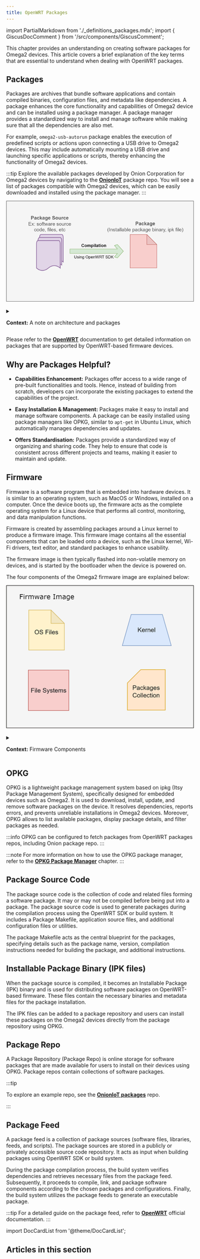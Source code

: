 ```yaml
---
title: OpenWRT Packages
---
```


import PartialMarkdown from './_definitions_packages.mdx';
import { GiscusDocComment } from '/src/components/GiscusComment';

This chapter provides an understanding on creating software packages for Omega2 devices.
This article covers a brief explanation of the key terms that are essential to understand when dealing with OpenWRT packages.

## Packages

Packages are archives that bundle software applications and contain compiled binaries, configuration files, and metadata like dependencies. A package enhances the core functionality and capabilities of Omega2 device and can be installed using a package manager. A package manager provides a standardized way to install and manage software while making sure that all the dependencies are also met. 

For example, `omega2-usb-autorun` package enables the execution of predefined scripts or actions upon connecting a USB drive to Omega2 devices. This may include automatically mounting a USB drive and launching specific applications or scripts, thereby enhancing the functionality of Omega2 devices.

:::tip 
Explore the available packages developed by Onion Corporation for Omega2 devices by navigating to the [**OnionIoT**](http://repo.onioniot.com/omega2/packages/openwrt-22.03.5/onion/) package repo. You will see a list of packages compatible with Omega2 devices, which can be easily downloaded and installed using the package manager.
:::

![packages-diagram](./assets/packages-diagram.png)

<!-- refer .xml file to edit this diagram in draw.io

packages/assets/packages-diagram.xml
 -->

<details>
<summary>

**Context:** A note on architecture and packages

</summary>

Omega2 device is based on the `mipsel_24kc` architecture, and it exclusively supports packages created for this architecture. Following are the components of the `mipsel_24kc.ipk` package architecture:

- **mipsel:** Refers to processor architecture. It stands for 'Microprocessor without Interlocked Pipeline Stages, Little Endian.' The Omega2 features a Little Endian MIPS Processor

- **24kc:** Refers to the CPU type. In this case, it is a **32-bit RISC** (Reduced Instruction Set Computing) core within the MIPS architecture, used for high-performance applications 

- **.ipk Format:** Represents an IPK (Itsy Package) file, a packaging format for software distribution. It is designed for Linux-based systems, especially in embedded devices.

</details>

Please refer to the [**OpenWRT**](https://openwrt.org/packages/start) documentation to get detailed information on packages that are supported by OpenWRT-based firmware devices.

## Why are Packages Helpful?

- **Capabilities Enhancement:** Packages offer access to a wide range of pre-built functionalities and tools. Hence, instead of building from scratch, developers can incorporate the existing packages to extend the capabilities of the project.

- **Easy Installation & Management:** Packages make it easy to install and manage software components. A package can be easily installed using package managers like OPKG, similar to `apt-get` in Ubuntu Linux, which automatically manages dependencies and updates.

- **Offers Standardisation:** Packages provide a standardized way of organizing and sharing code. They help to ensure that code is consistent across different projects and teams, making it easier to maintain and update.

## Firmware

Firmware is a software program that is embedded into hardware devices. It is similar to an operating system, such as MacOS or Windows, installed on a computer. Once the device boots up, the firmware acts as the complete operating system for a Linux device that performs all control, monitoring, and data manipulation functions.

Firmware is created by assembling packages around a Linux kernel to produce a firmware image. This firmware image contains all the essential components that can be loaded onto a device, such as the Linux kernel, Wi-Fi drivers, text editor, and standard packages to enhance usability.

The firmware image is then typically flashed into non-volatile memory on devices, and is started by the bootloader when the device is powered on.

The four components of the Omega2 firmware image are explained below:

![firmware-image-diagram](./assets/firmware-image-diagram.png)

<!-- refer .xml file to edit this diagram in draw.io

packages/assets/firmware-image-diagram.xml
 -->

<details>
<summary>

**Context:** Firmware Components

</summary>

- **OS Files:**
    OS files are part of the software that runs on a computer. They help manage and organize all the computer's resources and act as a bridge between the software and the actual hardware.

- **Kernel:**
    The kernel is a main part of the firmware that acts as a link between user programs and hardware devices. It mainly manages the communication between software applications and hardware like the CPU, disks, and memory.
    
    The Device Tree is a hierarchical data structure that describes the hardware configuration of a system during the Linux boot process. The kernel uses the Device Tree to discover the hardware topology at runtime, allowing it to support a wide range of hardware without hard-coding specific details into the kernel. 

- **File Systems:**
    A file system organizes and manages data on a storage device and defines how files are named, stored, and retrieved from a storage device.

- **Packages Collection:** 
    Packages collection refers to the packages included in the firmware image. When the firmware image is installed on a device, these packages are also installed on the device, which extends the functionality of the firmware and application software.

</details>

## OPKG

OPKG is a lightweight package management system based on ipkg (Itsy Package Management System), specifically designed for embedded devices such as Omega2. It is used to download, install, update, and remove software packages on the device. It resolves dependencies, reports errors, and prevents unreliable installations in Omega2 devices. Moreover, OPKG allows to list available packages, display package details, and filter packages as needed.

:::info
OPKG can be configured to fetch packages from OpenWRT packages repos, including Onion package repo.
:::

:::note
For more information on how to use the OPKG package manager, refer to the [**OPKG Package Manager**](https://documentation.onioniot.com/packages/opkg-package-manager/) chapter.
:::

## Package Source Code

The package source code is the collection of code and related files forming a software package. It may or may not be compiled before being put into a package. The package source code is used to generate packages during the compilation process using the OpenWRT SDK or build system. It includes a Package Makefile, application source files, and additional configuration files or utilities.

The package Makefile acts as the central blueprint for the packages, specifying details such as the package name, version, compilation instructions needed for building the package, and additional instructions.

<!-- :::tip 
For a detailed guide on Package Source Code, refer to [**Package Source Code**](chapter link will be added in another iteration) chapter.
::: -->

## Installable Package Binary (IPK files)

When the package source is compiled, it becomes an Installable Package (IPK) binary and is used for distributing software packages on OpenWRT-based firmware. These files contain the necessary binaries and metadata files for the package installation.

The IPK files can be added to a package repository and users can install these packages on the Omega2 devices directly from the package repository using OPKG.

## Package Repo

A Package Repository (Package Repo) is online storage for software packages that are made available for users to install on their devices using OPKG. Package repos contain collections of software packages.

:::tip

To explore an example repo, see the [**OnionIoT packages**](http://repo.onioniot.com/omega2/packages/openwrt-22.03.5/onion/) repo.

:::

## Package Feed

A package feed is a collection of package sources (software files, libraries, feeds, and scripts). The package sources are stored in a publicly or privately accessible source code repository. It acts as input when building packages using OpenWRT SDK or build system. 

During the package compilation process, the build system verifies dependencies and retrieves necessary files from the package feed. Subsequently, it proceeds to compile, link, and package software components according to the chosen packages and configurations. Finally, the build system utilizes the package feeds to generate an executable package.

:::tip
For a detailed guide on the package feed, refer to [**OpenWRT**](https://openwrt.org/docs/guide-developer/feeds#feed_configuration) official documentation.
:::

<!-- chapters card -->

import DocCardList from '@theme/DocCardList';

<!-- This section of the documentation deals with OpenWRT Packages. -->

<!-- importing content from definition markdown file (reference: https://docusaurus.io/docs/markdown-features/react#importing-markdown) -->

<PartialMarkdown/>

## Articles in this section

<DocCardList />

<GiscusDocComment /> 